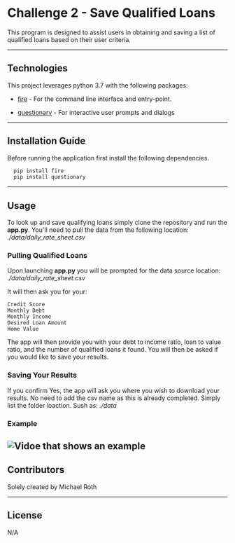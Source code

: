 # Challenge 2 - Save Qualified Loans

This program is designed to assist users in obtaining and saving a list of qualified loans based on their user criteria. 

---

## Technologies

This project leverages python 3.7 with the following packages:

* [fire](https://github.com/google/python-fire) - For the command line interface and entry-point.

* [questionary](https://github.com/tmbo/questionary) - For interactive user prompts and dialogs

---

## Installation Guide

Before running the application first install the following dependencies.

```python
  pip install fire
  pip install questionary
```

---

## Usage

To look up and save qualifying loans simply clone the repository and run the **app.py**. You'll need to pull the data from the following location: *./data/daily_rate_sheet.csv* 

### Pulling Qualified Loans ###
Upon launching **app.py** you will be prompted for the data source location: *./data/daily_rate_sheet.csv* 

It will then ask you for your:
```
Credit Score
Monthly Debt
Monthly Income
Desired Loan Amount
Home Value
```

The app will then provide you with your debt to income ratio, loan to value ratio, and the number of qualified loans it found. You will then be asked if you would like to save your results.

### Saving Your Results ###

If you confirm Yes, the app will ask you where you wish to download your results. No need to add the csv name as this is already completed. Simply list the folder loaction. Sush as: *./data*

### Example ###

![Vidoe that shows an example]("https://giphy.com/embed/PTVoBU04kTo55PFcXy")
---

## Contributors

Solely created by Michael Roth

---

## License

N/A
